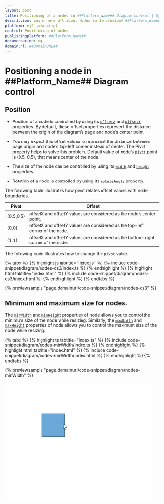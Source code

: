 ```yaml
---
layout: post
title: Positioning of a nodes in ##Platform_Name## Diagram control | Syncfusion®
description: Learn here all about Nodes in Syncfusion® ##Platform_Name## Diagram control of Syncfusion Essential® JS 2 and more.
platform: ej2-javascript
control: Positioning of nodes 
publishingplatform: ##Platform_Name##
documentation: ug
domainurl: ##DomainURL##
---
```

# Positioning a node in ##Platform_Name## Diagram control

## Position

* Position of a node is controlled by using its [`offsetX`](../api/diagram/node#offsetx) and [`offsetY`](../api/diagram/node#offsety) properties. By default, these offset properties represent the distance between the origin of the diagram’s page and node’s center point.

* You may expect this offset values to represent the distance between page origin and node’s top-left corner instead of center. The Pivot property helps to solve this problem. Default value of node’s [`pivot`](../api/diagram/node#pivot) point is (0.5, 0.5), that means center of the node.

* The size of the node can be controlled by using its [`width`](../api/diagram/node#width) and [`height`](../api/diagram/node#height) properties.

* Rotation of a node is controlled by using its [`rotateAngle`](../api/diagram/node#rotateangle) property.

The following table illustrates how pivot relates offset values with node boundaries.

| Pivot | Offset |
|-------- | -------- |
| (0.5,0.5)| offsetX and offsetY values are considered as the node’s center point. |
| (0,0) | offsetX and offsetY values are considered as the top-left corner of the node. |
| (1,1) | offsetX and offsetY values are considered as the bottom-right corner of the node. |

The following code illustrates how to change the `pivot` value.

{% tabs %}
{% highlight js tabtitle="index.js" %}
{% include code-snippet/diagram/nodes-cs3/index.ts %}
{% endhighlight %}
{% highlight html tabtitle="index.html" %}
{% include code-snippet/diagram/nodes-cs3/index.html %}
{% endhighlight %}
{% endtabs %}

{% previewsample "page.domainurl/code-snippet/diagram/nodes-cs3" %}

## Minimum and maximum size for nodes.

The [`minWidth`](../api/diagram/node#minwidth) and [`minHeight`](../api/diagram/node#minheight) properties of node allows you to control the minimum size of the node while resizing. Similarly, the [`maxWidth`](../api/diagram/node#maxwidth) and [`maxHeight`](../api/diagram/node#maxheight) properties of node allows you to control the maximum size of the node while resizing.

{% tabs %}
{% highlight ts tabtitle="index.ts" %}
{% include code-snippet/diagram/nodes-minWidth/index.ts %}
{% endhighlight %}
{% highlight html tabtitle="index.html" %}
{% include code-snippet/diagram/nodes-minWidth/index.html %}
{% endhighlight %}
{% endtabs %}

{% previewsample "page.domainurl/code-snippet/diagram/nodes-minWidth" %}


![MinSize-MaxSize GIF](../../images/minSize-MaxSizeGif.gif)